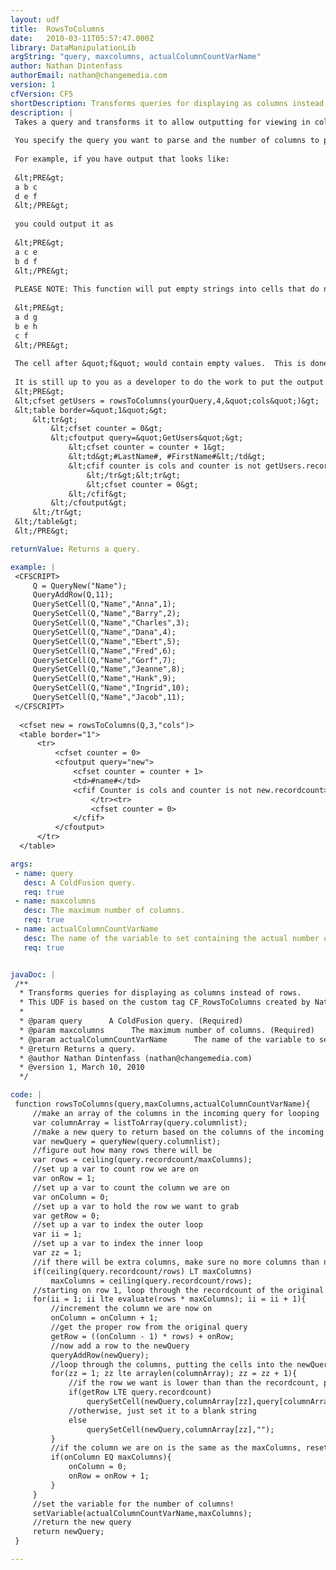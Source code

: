 ```yaml
---
layout: udf
title:  RowsToColumns
date:   2010-03-11T05:57:47.000Z
library: DataManipulationLib
argString: "query, maxcolumns, actualColumnCountVarName"
author: Nathan Dintenfass
authorEmail: nathan@changemedia.com
version: 1
cfVersion: CF5
shortDescription: Transforms queries for displaying as columns instead of rows.
description: |
 Takes a query and transforms it to allow outputting for viewing in columns instead of rows. 
 
 You specify the query you want to parse and the number of columns to put it into.
 
 For example, if you have output that looks like:
 
 &lt;PRE&gt;
 a b c
 d e f
 &lt;/PRE&gt;
 
 you could output it as 
 
 &lt;PRE&gt;
 a c e
 b d f
 &lt;/PRE&gt;
 
 PLEASE NOTE: This function will put empty strings into cells that do not need filling, so if you have:
 
 &lt;PRE&gt;
 a d g
 b e h
 c f 
 &lt;/PRE&gt;
 
 The cell after &quot;f&quot; would contain empty values.  This is done to allow consistent and easy outputting without needing to a lot of parsing after the tag is called.
 
 It is still up to you as a developer to do the work to put the output into the proper number of columns.  For instance:
 &lt;PRE&gt;
 &lt;cfset getUsers = rowsToColumns(yourQuery,4,&quot;cols&quot;)&gt;
 &lt;table border=&quot;1&quot;&gt;
     &lt;tr&gt;
         &lt;cfset counter = 0&gt;
         &lt;cfoutput query=&quot;GetUsers&quot;&gt;
             &lt;cfset counter = counter + 1&gt;
             &lt;td&gt;#LastName#, #FirstName#&lt;/td&gt;
             &lt;cfif counter is cols and counter is not getUsers.recordcount&gt;
                 &lt;/tr&gt;&lt;tr&gt;
                 &lt;cfset counter = 0&gt;
             &lt;/cfif&gt;
         &lt;/cfoutput&gt;
     &lt;/tr&gt;
 &lt;/table&gt;
 &lt;/PRE&gt;

returnValue: Returns a query.

example: |
 <CFSCRIPT>
     Q = QueryNew("Name");
     QueryAddRow(Q,11);
     QuerySetCell(Q,"Name","Anna",1);
     QuerySetCell(Q,"Name","Barry",2);
     QuerySetCell(Q,"Name","Charles",3);
     QuerySetCell(Q,"Name","Dana",4);
     QuerySetCell(Q,"Name","Ebert",5);
     QuerySetCell(Q,"Name","Fred",6);
     QuerySetCell(Q,"Name","Gorf",7);
     QuerySetCell(Q,"Name","Jeanne",8);
     QuerySetCell(Q,"Name","Hank",9);
     QuerySetCell(Q,"Name","Ingrid",10);
     QuerySetCell(Q,"Name","Jacob",11);
 </CFSCRIPT>
 
  <cfset new = rowsToColumns(Q,3,"cols")>
  <table border="1">
      <tr>
          <cfset counter = 0>
          <cfoutput query="new">
              <cfset counter = counter + 1>
              <td>#name#</td>
              <cfif Counter is cols and counter is not new.recordcount>
                  </tr><tr>
                  <cfset counter = 0>
              </cfif>
          </cfoutput>
      </tr>
  </table>

args:
 - name: query
   desc: A ColdFusion query.
   req: true
 - name: maxcolumns
   desc: The maximum number of columns.
   req: true
 - name: actualColumnCountVarName
   desc: The name of the variable to set containing the actual number of columns created.
   req: true


javaDoc: |
 /**
  * Transforms queries for displaying as columns instead of rows.
  * This UDF is based on the custom tag CF_RowsToColumns created by Nathan Dintenfass and Ben Archibald in February, 2000
  * 
  * @param query      A ColdFusion query. (Required)
  * @param maxcolumns      The maximum number of columns. (Required)
  * @param actualColumnCountVarName      The name of the variable to set containing the actual number of columns created. (Required)
  * @return Returns a query. 
  * @author Nathan Dintenfass (nathan@changemedia.com) 
  * @version 1, March 10, 2010 
  */

code: |
 function rowsToColumns(query,maxColumns,actualColumnCountVarName){
     //make an array of the columns in the incoming query for looping
     var columnArray = listToArray(query.columnlist);
     //make a new query to return based on the columns of the incoming query
     var newQuery = queryNew(query.columnlist);
     //figure out how many rows there will be
     var rows = ceiling(query.recordcount/maxColumns);
     //set up a var to count row we are on
     var onRow = 1;
     //set up a var to count the column we are on
     var onColumn = 0;
     //set up a var to hold the row we want to grab
     var getRow = 0;
     //set up a var to index the outer loop
     var ii = 1;
     //set up a var to index the inner loop
     var zz = 1;
     //if there will be extra columns, make sure no more columns than necessary.  this is necessary to ensure that if you ask for more columns than there are records to fill you know how many there really are!!
     if(ceiling(query.recordcount/rows) LT maxColumns)
         maxColumns = ceiling(query.recordcount/rows);
     //starting on row 1, loop through the recordcount of the original query, putting rows in the new query                    
     for(ii = 1; ii lte evaluate(rows * maxColumns); ii = ii + 1){
         //increment the column we are now on
         onColumn = onColumn + 1;
         //get the proper row from the original query
         getRow = ((onColumn - 1) * rows) + onRow;
         //now add a row to the newQuery
         queryAddRow(newQuery);
         //loop through the columns, putting the cells into the newQuery
         for(zz = 1; zz lte arraylen(columnArray); zz = zz + 1){
             //if the row we want is lower than than the recordcount, put in the value
             if(getRow LTE query.recordcount)
                 querySetCell(newQuery,columnArray[zz],query[columnArray[zz]][getRow]);
             //otherwise, just set it to a blank string
             else
                 querySetCell(newQuery,columnArray[zz],"");
         } 
         //if the column we are on is the same as the maxColumns, reset the column we are on and increment the row
         if(onColumn EQ maxColumns){
             onColumn = 0;
             onRow = onRow + 1;
         }
     }
     //set the variable for the number of columns!
     setVariable(actualColumnCountVarName,maxColumns);
     //return the new query
     return newQuery;                
 }

---
```


